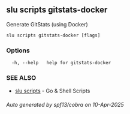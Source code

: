 ## slu scripts gitstats-docker

Generate GitStats (using Docker)

```
slu scripts gitstats-docker [flags]
```

### Options

```
  -h, --help   help for gitstats-docker
```

### SEE ALSO

* [slu scripts](slu_scripts.md)	 - Go & Shell Scripts

###### Auto generated by spf13/cobra on 10-Apr-2025

